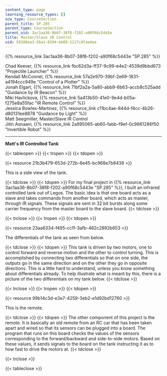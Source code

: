 ```yaml
---
content_type: page
learning_resource_types: []
ocw_type: CourseSection
parent_title: SP.285
parent_type: CourseSection
parent_uid: 3ac1aa36-8b07-38f8-f202-a90f68c5443e
title: Master/Slave IR Control
uid: 59180ea3-56a1-8194-eb69-1117c8fae4ea
---
```


{{% resource_link 3ac1aa36-8b07-38f8-f202-a90f68c5443e "SP.285" %}}

Chad Keever, {{% resource_link fbc62d3a-ff37-9c99-e4e2-4539d9bbd673 "Projectile Launcher" %}}  
Kendall McConnel, {{% resource_link 57a2e970-39bf-2e69-1831-a4194ccc949e "Control of a Plotter" %}}  
Jonah Elgart, {{% resource_link 71bf2a2a-5a80-abb9-6b63-accb8c525add "Guidance by IR Beacon" %}}  
Miki Havlickova, {{% resource_link 5a413b50-41e0-9e4d-b05a-f275e8a55fac "IR Remote Control" %}}  
Jessica Bowles-Martinez, {{% resource_link c11bc4ae-844d-f4cc-4b26-d80131ee8878 "Guidance by Light" %}}  
Matt Seegmiller, Master/Slave IR Control  
Jitin Asnaani, {{% resource_link 2a995065-ab60-fabb-f9ef-0c9861286f50 "Invertible Robot" %}}

* * *

**Matt's IR Controlled Tank**

{{< tableopen >}}
{{< tropen >}}
{{< tdopen >}}


{{< resource 21b3b479-653d-272b-6e45-bc968e7b8438 >}}

This is a side view of the tank.


{{< tdclose >}}
{{< tdopen >}}
For my final project in {{% resource_link 3ac1aa36-8b07-38f8-f202-a90f68c5443e "SP.285" %}}, I built an infrared controlled tank out of Legos. The basic idea is that one board acts as a slave and takes commands from another board, which acts as master, through IR signals. These signals are sent in 32 bit bursts along some carrier frequency from the master board to the slave board.
{{< tdclose >}}

{{< trclose >}}
{{< tropen >}}
{{< tdopen >}}


{{< resource 23aa6334-f495-cc1f-3afb-482c2892b653 >}}

The differentials of the tank as seen from below.


{{< tdclose >}}
{{< tdopen >}}
This tank is driven by two motors, one to control forward and reverse motion and the other to control turning. This is accomplished by connecting two differentials so that on one side, the outputs go in the same direction and on the other they go in opposite directions. This is a little hard to understand, unless you know something about differentials already. To help illustrate what is meant by this, there is a picture of the two differentials on my tank below.
{{< tdclose >}}

{{< trclose >}}
{{< tropen >}}
{{< tdopen >}}


{{< resource 99b14c3d-e3e7-4259-3eb2-e1d92bd12760 >}}

This is the remote.


{{< tdclose >}}
{{< tdopen >}}
The other component of this project is the remote. It is basically an old remote from an RC car that has been taken apart and wired so that its sensors can be plugged into a board. The program that runs on this board checks the values of the sensors corresponding to the forward/backward and side-to-side motors. Based on these values, it sends signals to the board on the tank instructing it as to how fast to drive the motors at.
{{< tdclose >}}

{{< trclose >}}

{{< tableclose >}}